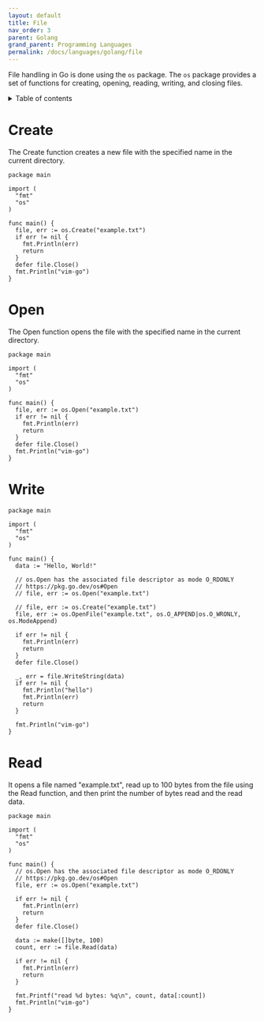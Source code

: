 ```yaml
---
layout: default
title: File
nav_order: 3
parent: Golang
grand_parent: Programming Languages
permalink: /docs/languages/golang/file
---
```


File handling in Go is done using the `os` package. The `os` package provides a set of functions for creating, opening, reading, writing, and closing files.

<details markdown="block">
  <summary>
    Table of contents
  </summary>
  {: .text-delta }
1. TOC
{:toc}
</details>

# Create

The Create function creates a new file with the specified name in the current directory.

```golang
package main

import (
  "fmt"
  "os"
)

func main() {
  file, err := os.Create("example.txt")
  if err != nil {
    fmt.Println(err)
    return
  }
  defer file.Close()
  fmt.Println("vim-go")
}
```

# Open

The Open function opens the file with the specified name in the current directory.

```golang
package main

import (
  "fmt"
  "os"
)

func main() {
  file, err := os.Open("example.txt")
  if err != nil {
    fmt.Println(err)
    return
  }
  defer file.Close()
  fmt.Println("vim-go")
}
```

# Write

```golang
package main

import (
  "fmt"
  "os"
)

func main() {
  data := "Hello, World!"

  // os.Open has the associated file descriptor as mode O_RDONLY
  // https://pkg.go.dev/os#Open
  // file, err := os.Open("example.txt")

  // file, err := os.Create("example.txt")
  file, err := os.OpenFile("example.txt", os.O_APPEND|os.O_WRONLY, os.ModeAppend)

  if err != nil {
    fmt.Println(err)
    return
  }
  defer file.Close()

  _, err = file.WriteString(data)
  if err != nil {
    fmt.Println("hello")
    fmt.Println(err)
    return
  }

  fmt.Println("vim-go")
}
```

# Read

It opens a file named "example.txt", read up to 100 bytes from the file using the Read function, and then print the number of bytes read and the read data.

```golang
package main

import (
  "fmt"
  "os"
)

func main() {
  // os.Open has the associated file descriptor as mode O_RDONLY
  // https://pkg.go.dev/os#Open
  file, err := os.Open("example.txt")

  if err != nil {
    fmt.Println(err)
    return
  }
  defer file.Close()

  data := make([]byte, 100)
  count, err := file.Read(data)

  if err != nil {
    fmt.Println(err)
    return
  }

  fmt.Printf("read %d bytes: %q\n", count, data[:count])
  fmt.Println("vim-go")
}
```
